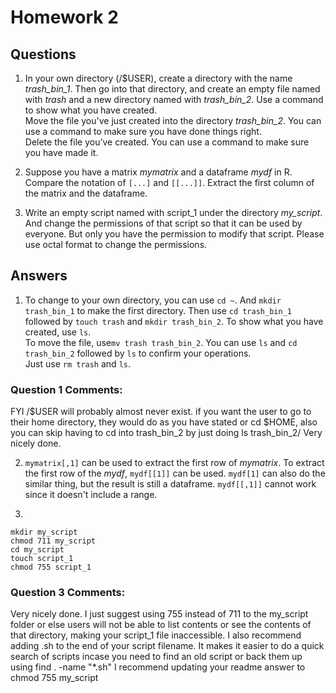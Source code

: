 # Homework 2
## Questions
1. In your own directory (/$USER), create a directory with the name _trash_bin_1_. Then go into that directory, and create an   empty file named with _trash_ and a new directory named with _trash_bin_2_. Use a command to show what you have created.  
   Move the file you've just created into the directory _trash_bin_2_. You can use a command to make sure you have done things right.  
   Delete the file you’ve created. You can use a command to make sure you have made it.

2. Suppose you have a matrix _mymatrix_ and a dataframe _mydf_ in R. Compare the notation of `[...]` and `[[...]]`. Extract the first column of the matrix and the dataframe.

3. Write an empty script named with script_1 under the directory _my_script_. And change the permissions of that script so that it can be used by everyone. But only you have the permission to modify that script. Please use octal format to change the permissions.


## Answers
1. To change to your own directory, you can use `cd ~`. And `mkdir trash_bin_1` to make the first directory. Then use `cd trash_bin_1` followed by `touch trash` and `mkdir trash_bin_2`. To show what you have created, use `ls`.  
   To move the file, use`mv trash trash_bin_2`. You can use `ls` and `cd trash_bin_2` followed by `ls` to confirm your operations.  
   Just use `rm trash` and `ls`.

### Question 1 Comments:
FYI /$USER will probably almost never exist. if you want the user to go to their home directory, they would do as you have stated or cd $HOME, also you can skip having to cd into trash_bin_2 by just doing ls trash_bin_2/
Very nicely done.

2. `mymatrix[,1]` can be used to extract the first row of _mymatrix_. To extract the first row of the _mydf_, `mydf[[1]]` can be used. `mydf[1]` can also do the similar thing, but the result is still a dataframe. `mydf[[,1]]` cannot work since it doesn't include a range.

3. 
```
mkdir my_script
chmod 711 my_script
cd my_script
touch script_1
chmod 755 script_1
```

### Question 3 Comments:
Very nicely done. I just suggest using 755 instead of 711 to the my_script folder or else users will not be able to list contents or see the contents of that directory, making your script_1 file inaccessible. I also recommend adding .sh to the end of your script filename. It makes it easier to do a quick search of scripts incase you need to find an old script or back them up using find . -name "*.sh" I recommend updating your readme answer to chmod 755 my_script
